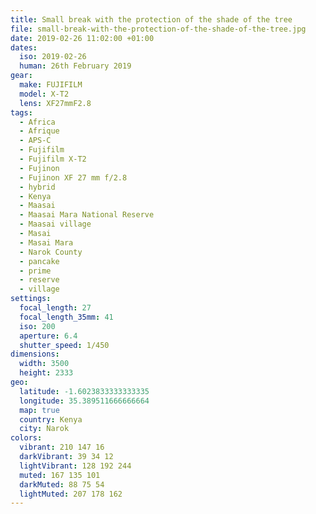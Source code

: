 ```yaml
---
title: Small break with the protection of the shade of the tree
file: small-break-with-the-protection-of-the-shade-of-the-tree.jpg
date: 2019-02-26 11:02:00 +01:00
dates:
  iso: 2019-02-26
  human: 26th February 2019
gear:
  make: FUJIFILM
  model: X-T2
  lens: XF27mmF2.8
tags:
  - Africa
  - Afrique
  - APS-C
  - Fujifilm
  - Fujifilm X-T2
  - Fujinon
  - Fujinon XF 27 mm f/2.8
  - hybrid
  - Kenya
  - Maasai
  - Maasai Mara National Reserve
  - Maasai village
  - Masai
  - Masai Mara
  - Narok County
  - pancake
  - prime
  - reserve
  - village
settings:
  focal_length: 27
  focal_length_35mm: 41
  iso: 200
  aperture: 6.4
  shutter_speed: 1/450
dimensions:
  width: 3500
  height: 2333
geo:
  latitude: -1.6023833333333335
  longitude: 35.389511666666664
  map: true
  country: Kenya
  city: Narok
colors:
  vibrant: 210 147 16
  darkVibrant: 39 34 12
  lightVibrant: 128 192 244
  muted: 167 135 101
  darkMuted: 88 75 54
  lightMuted: 207 178 162
---
```



